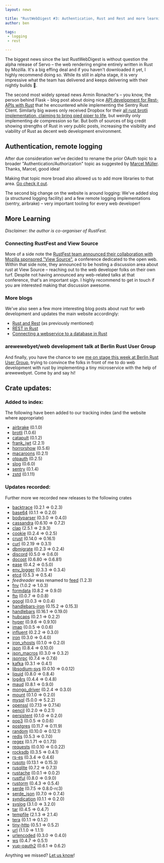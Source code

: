 ```yaml
---
layout: news

title: "RustWebDigest #3: Authentication, Rust and Rest and more learning"
author: ben

tags:
 - logging
 - rest

---
```


The biggest news since the last RustWebDigest is without question the alpha release of Servo – the web rendering engine entirely written in Rust by Mozilla. It's a big effing deal and if you haven't downloaded it yet, I highly recommend doing so. While its still in alpha stage, it is very impressive what the team has delivered and keeps delivering with their nightly builds 👏.

The second most widely spread news Armin Ronacher's – you know, the person behind Flask – blog post about doing nice [API development for Rest-APIs with Rust](http://lucumr.pocoo.org/2016/7/10/rust-rest/) that he encountered while implementing the Sentry Rust Client. Similarly big waves only received Dropbox for their [all rust brotli implementation, claiming to bring pied piper to life](https://blogs.dropbox.com/tech/2016/06/lossless-compression-with-brotli/), but weirdly only implementing _de_ compression so far. But both of sources of big credit showing strengths of Rust in very public posts, increasing the visibility and viability of Rust as decent web development environment.

## Authentication, remote logging

After due consideration we've decided to rename the prior OAuth topic to a broader "Authentication/Authorization" topic as suggested by [Marcel Müller](https://github.com/TheNeikos). Thanks, Marcel, good idea!

Making that topic more broad also allowed us to add more libraries to that area. [Go check it out](http://localhost:4050/topics/auth/).

The second big change on the website is around logging: We've added slog (a structured logging facility) and a few remote logging implementations (sentry, airbrake) – very important tooling for every web developer!


## More Learning

_Disclaimer: the author is co-organiser of RustFest._

### Connecting RustFest and View Source

More of a side note the [RustFest team announced their collaboration with Mozilla sponsored "View Source"](http://www.rustfest.eu/blog/this-week-in-rustfest-7-first-talks-and-viewsource), a conference dedicated to the open web. Within that side note, they announced to be hosting a discussion area about rust at View Source – reaching out to the web developer folks on their own turf. Despite not having announced any web-related talks at that conference, that's an important sign. I highly recommend to get in touch if you are interested making that discussion awesome.

### More blogs

We've also seen a few more interesting blog posts about rust for web development and updates the main website accordingly:


- [Rust and Rest](http://lucumr.pocoo.org/2016/7/10/rust-rest/) (as previously mentioned)
- [REST in Rust](https://gsquire.github.io/static/post/rest-in-rust/)
- [Connecting a webservice to a database in Rust](http://hermanradtke.com/2016/05/23/connecting-webservice-database-rust.html)

### arewewebyet/web development talk at Berlin Rust User Group

And finally, you have the chance to see [me on stage this week at Berlin Rust User Group](http://www.meetup.com/Rust-Berlin/events/232583152/), trying to convince the folks in front of me to do web development with rust by implementing a tiny microservice with the help of arewewebyet. Come by and say hi!


## Crate updates:

### Added to index:
The following have been added to our tracking index (and the website where appropriate)

 - [airbrake](https://crates.io/crates/airbrake) (0.1.0)
 - [brotli](https://crates.io/crates/brotli) (1.0.6)
 - [catapult](https://crates.io/crates/catapult) (0.1.2)
 - [frank_jwt](https://crates.io/crates/frank_jwt) (2.2.1)
 - [horrorshow](https://crates.io/crates/horrorshow) (0.5.6)
 - [macaroons](https://crates.io/crates/macaroons) (0.2.1)
 - [otpauth](https://crates.io/crates/otpauth) (0.2.5)
 - [slog](https://crates.io/crates/slog) (0.6.0)
 - [sentry](https://crates.io/crates/sentry) (0.1.4)
 - [zstd](https://crates.io/crates/zstd) (0.1.11)

### Updates recorded:

Further more we recorded new releases to the following crates

 - [backtrace](https://crates.io/crates/backtrace) (0.2.1 => 0.2.3)
 - [base64](https://crates.io/crates/base64) (0.1.1 => 0.2.0)
 - [bodyparser](https://crates.io/crates/bodyparser) (0.3.0 => 0.4.0)
 - [cassandra](https://crates.io/crates/cassandra) (0.6.10 => 0.7.2)
 - [clap](https://crates.io/crates/clap) (2.5.1 => 2.9.3)
 - [cookie](https://crates.io/crates/cookie) (0.2.4 => 0.2.5)
 - [crust](https://crates.io/crates/crust) (0.14.0 => 0.16.1)
 - [curl](https://crates.io/crates/curl) (0.2.19 => 0.3.1)
 - [dbmigrate](https://crates.io/crates/dbmigrate) (0.2.3 => 0.2.4)
 - [discord](https://crates.io/crates/discord) (0.5.0 => 0.6.0)
 - [docopt](https://crates.io/crates/docopt) (0.6.80 => 0.6.81)
 - [ease](https://crates.io/crates/ease) (0.4.2 => 0.5.0)
 - [env_logger](https://crates.io/crates/env_logger) (0.3.3 => 0.3.4)
 - [etcd](https://crates.io/crates/etcd) (0.5.3 => 0.5.4)
 - _feedreader_ was renamed to [feed](https://crates.io/crates/feed) (1.2.3)
 - [fnv](https://crates.io/crates/fnv) (1.0.2 => 1.0.3)
 - [formdata](https://crates.io/crates/formdata) (0.8.2 => 0.9.0)
 - [ftp](https://crates.io/crates/ftp) (0.0.7 => 0.0.8)
 - [googl](https://crates.io/crates/googl) (0.0.3 => 0.0.4)
 - [handlebars-iron](https://crates.io/crates/handlebars-iron) (0.15.2 => 0.15.3)
 - [handlebars](https://crates.io/crates/handlebars) (0.16.1 => 0.19.0)
 - [hubcaps](https://crates.io/crates/hubcaps) (0.2.1 => 0.2.2)
 - [hyper](https://crates.io/crates/hyper) (0.9.6 => 0.9.10)
 - [imap](https://crates.io/crates/imap) (0.0.5 => 0.0.6)
 - [influent](https://crates.io/crates/influent) (0.2.2 => 0.3.0)
 - [iron](https://crates.io/crates/iron) (0.3.0 => 0.4.0)
 - [iron_vhosts](https://crates.io/crates/iron_vhosts) (0.1.0 => 0.2.0)
 - [json](https://crates.io/crates/json) (0.8.4 => 0.10.0)
 - [json_macros](https://crates.io/crates/json_macros) (0.3.0 => 0.3.2)
 - [jsonrpc](https://crates.io/crates/jsonrpc) (0.7.4 => 0.7.6)
 - [kafka](https://crates.io/crates/kafka) (0.3.1 => 0.4.1)
 - [libsodium-sys](https://crates.io/crates/libsodium-sys) (0.0.10 => 0.0.12)
 - [liquid](https://crates.io/crates/liquid) (0.8.0 => 0.8.4)
 - [log4rs](https://crates.io/crates/log4rs) (0.4.4 => 0.4.8)
 - [maud](https://crates.io/crates/maud) (0.8.1 => 0.9.0)
 - [mongo_driver](https://crates.io/crates/mongo_driver) (0.2.4 => 0.3.0)
 - [mount](https://crates.io/crates/mount) (0.1.0 => 0.2.0)
 - [mysql](https://crates.io/crates/mysql) (5.0.0 => 5.2.2)
 - [openssl](https://crates.io/crates/openssl) (0.7.13 => 0.7.14)
 - [pencil](https://crates.io/crates/pencil) (0.2.0 => 0.2.1)
 - [persistent](https://crates.io/crates/persistent) (0.1.0 => 0.2.0)
 - [pop3](https://crates.io/crates/pop3) (0.0.5 => 0.0.6)
 - [postgres](https://crates.io/crates/postgres) (0.11.7 => 0.11.9)
 - [random](https://crates.io/crates/random) (0.10.0 => 0.12.1)
 - [redis](https://crates.io/crates/redis) (0.5.3 => 0.7.0)
 - [regex](https://crates.io/crates/regex) (0.1.71 => 0.1.73)
 - [requests](https://crates.io/crates/requests) (0.0.10 => 0.0.22)
 - [rocksdb](https://crates.io/crates/rocksdb) (0.3.5 => 0.4.1)
 - [rs-es](https://crates.io/crates/rs-es) (0.3.4 => 0.4.6)
 - [rusoto](https://crates.io/crates/rusoto) (0.13.1 => 0.15.3)
 - [rusqlite](https://crates.io/crates/rusqlite) (0.7.2 => 0.7.3)
 - [rustache](https://crates.io/crates/rustache) (0.0.1 => 0.0.2)
 - [rustful](https://crates.io/crates/rustful) (0.8.0 => 0.9.0)
 - [rustorm](https://crates.io/crates/rustorm) (0.4.3 => 0.5.4)
 - [serde](https://crates.io/crates/serde) (0.7.5 => 0.8.0-rc3)
 - [serde_json](https://crates.io/crates/serde_json) (0.7.0 => 0.7.4)
 - [syndication](https://crates.io/crates/syndication) (0.1.1 => 0.2.0)
 - [syslog](https://crates.io/crates/syslog) (3.1.0 => 3.2.0)
 - [tar](https://crates.io/crates/tar) (0.4.5 => 0.4.7)
 - [tempfile](https://crates.io/crates/tempfile) (2.1.3 => 2.1.4)
 - [tera](https://crates.io/crates/tera) (0.1.1 => 0.1.2)
 - [tiny-http](https://crates.io/crates/tiny-http) (0.5.1 => 0.5.2)
 - [url](https://crates.io/crates/url) (1.1.0 => 1.1.1)
 - [urlencoded](https://crates.io/crates/urlencoded) (0.3.0 => 0.4.0)
 - [ws](https://crates.io/crates/ws) (0.4.7 => 0.5.1)
 - [yup-oauth2](https://crates.io/crates/yup-oauth2) (0.6.1 => 0.6.2)

Anything we missed? [Let us know](https://github.com/bashyHQ/arewewebyet/issues/new)!
